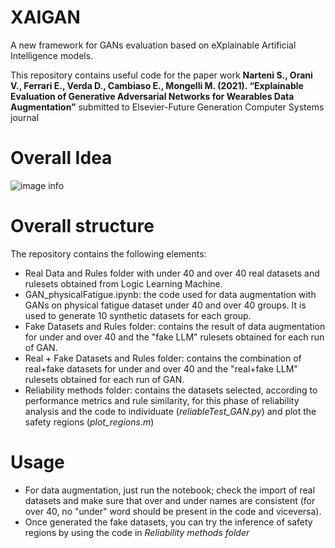# XAIGAN
A new framework for GANs evaluation based on eXplainable Artificial Intelligence models.

This repository contains useful code for the paper work **Narteni S., Orani V., Ferrari E., Verda D., Cambiaso E., Mongelli M. (2021). “Explainable Evaluation of Generative Adversarial Networks for Wearables Data Augmentation”** submitted to Elsevier-Future Generation Computer Systems journal

# Overall Idea
![image info](./pictures/image.png)

# Overall structure
The repository contains the following elements:
- Real Data and Rules folder with under 40 and over 40 real datasets and rulesets obtained from Logic Learning Machine.
- GAN_physicalFatigue.ipynb: the code used for data augmentation with GANs on physical fatigue dataset under 40 and over 40 groups. It is used to generate 10 synthetic datasets for each group.
- Fake Datasets and Rules folder: contains the result of data augmentation for under and over 40 and the "fake LLM" rulesets obtained for each run of GAN.
- Real + Fake Datasets and Rules folder: contains the combination of real+fake datasets for under and over 40 and the "real+fake LLM" rulesets obtained for each run of GAN.
- Reliability methods folder: contains the datasets selected, according to performance metrics and rule similarity, for this phase of reliability analysis and the code to individuate (*reliableTest_GAN.py*) and plot the safety regions (*plot_regions.m*)

# Usage
- For data augmentation, just run the notebook; check the import of real datasets and make sure that over and under names are consistent (for over 40, no "under" word should be present in the code and viceversa).
- Once generated the fake datasets, you can try the inference of safety regions by using the code in *Reliability methods folder*


